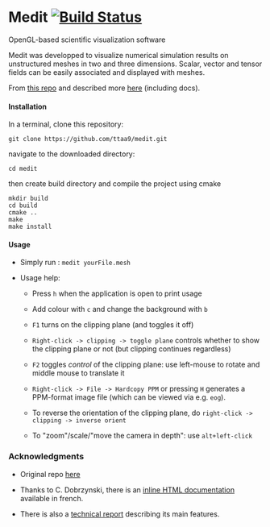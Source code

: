 # Medit [![Build Status](https://travis-ci.org/ISCDtoolbox/Medit.svg?branch=master)](https://travis-ci.org/ISCDtoolbox/Medit)
OpenGL-based scientific visualization software

Medit was developped to visualize numerical simulation results on unstructured meshes in two and three dimensions. Scalar, vector and tensor fields can be easily associated and displayed with meshes.

From [this repo](https://github.com/ISCDtoolbox/Medit) and described more [here](https://www.ljll.math.upmc.fr/frey/software.html) (including docs).

#### Installation

In a terminal, clone this repository:

   ` git clone https://github.com/ttaa9/medit.git `

   navigate to the downloaded directory:

   ` cd medit `

   then create build directory and compile the project using cmake
   ```
   mkdir build
   cd build
   cmake ..
   make
   make install
   ```

#### Usage

* Simply run :
    `medit yourFile.mesh`

* Usage help: 

   - Press `h` when the application is open to print usage

   - Add colour with `c` and change the background with `b`

   - `F1` turns on the clipping plane (and toggles it off)

   - `Right-click -> clipping -> toggle plane` controls whether to show the clipping plane or not (but clipping continues regardless)

   - `F2` toggles *control* of the clipping plane: use left-mouse to rotate and middle mouse to translate it

   - `Right-click -> File -> Hardcopy PPM` or pressing `H` generates a PPM-format image file (which can be viewed via e.g. `eog`).

   - To reverse the orientation of the clipping plane, do `right-click -> clipping -> inverse orient`

   - To "zoom"/scale/"move the camera in depth": use `alt+left-click`

### Acknowledgments

* Original repo [here](https://github.com/ISCDtoolbox/Medit)

* Thanks to C. Dobrzynski, there is an [inline HTML documentation](https://www.ljll.math.upmc.fr/frey/logiciels/Docmedit.dir/index.html) available in french.

* There is also a [technical report](https://www.ljll.math.upmc.fr/frey/publications/RT-0253.pdf) describing its main features.
